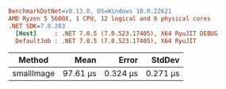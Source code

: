 ``` ini

BenchmarkDotNet=v0.13.0, OS=Windows 10.0.22621
AMD Ryzen 5 5600X, 1 CPU, 12 logical and 6 physical cores
.NET SDK=7.0.203
  [Host]     : .NET 7.0.5 (7.0.523.17405), X64 RyuJIT DEBUG
  DefaultJob : .NET 7.0.5 (7.0.523.17405), X64 RyuJIT


```
|     Method |     Mean |    Error |   StdDev |
|----------- |---------:|---------:|---------:|
| smallImage | 97.61 μs | 0.324 μs | 0.271 μs |
